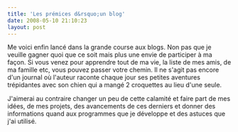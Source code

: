 ```yaml
---
title: 'Les prémices d&rsquo;un blog'
date: 2008-05-10 21:10:23
layout: post
---
```

Me voici enfin lancé dans la grande course aux blogs. Non pas que je veuille gagner quoi que ce soit mais plus une envie de participer à ma façon. Si vous venez pour apprendre tout de ma vie, la liste de mes amis, de ma famille etc, vous pouvez passer votre chemin. Il ne s'agit pas encore d'un journal où l'auteur raconte chaque jour ses petites aventures trépidantes avec son chien qui a mangé 2 croquettes au lieu d'une seule.

J'aimerai au contraire changer un peu de cette calamité et faire part de mes idées, de mes projets, des avancements de ces derniers et donner des informations quand aux programmes que je développe et des astuces que j'ai utilisé.